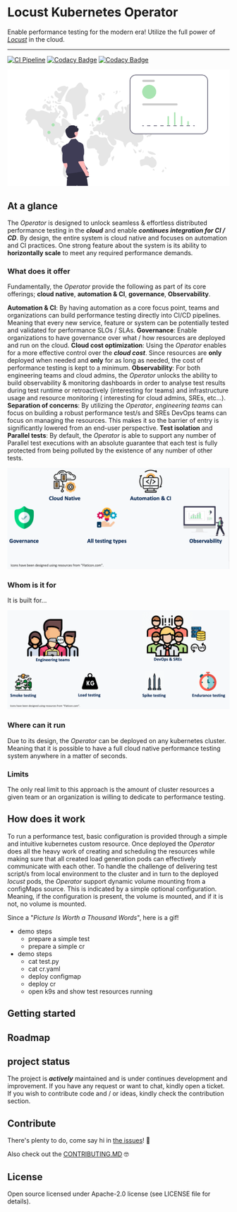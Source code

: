 # Locust Kubernetes Operator

Enable performance testing for the modern era!
Utilize the full power of _[Locust](https://github.com/locustio/locust)_ in the cloud.

-----------------------------

[//]: # (Badges)
[![CI Pipeline][pipeline-status]][pipeline-status-url]
[![Codacy Badge][code-coverage]][code-coverage-url]
[![Codacy Badge][code-quality]][code-quality-url]

![](docs/resources/run-anywhere.png)

## At a glance

The _Operator_ is designed to unlock seamless & effortless distributed performance testing in the **_cloud_** and enable **_continues
integration for CI / CD_**. By design, the entire system is cloud native and focuses on automation and CI practices. One strong feature
about the system is its ability to **horizontally scale** to meet any required performance demands.

### What does it offer

Fundamentally, the _Operator_ provide the following as part of its core offerings; **cloud native**, **automation & CI**, **governance**,
**Observability**.

**Automation & CI**: By having automation as a core focus point, teams and organizations can build performance testing directly into CI/CD
pipelines. Meaning that every new service, feature or system can be potentially tested and validated for performance SLOs / SLAs.
**Governance**: Enable organizations to have governance over what / how resources are deployed and run on the cloud.
**Cloud cost optimization**: Using the _Operator_ enables for a more effective control over the **_cloud cost_**. Since resources are
**only** deployed when needed and **only** for as long as needed, the cost of performance testing is kept to a minimum.
**Observability**: For both engineering teams and cloud admins, the _Operator_ unlocks the ability to build observability & monitoring
dashboards in order to analyse test results during test runtime or retroactively (interesting for teams) and infrastructure usage and
resource monitoring ( interesting for
cloud admins, SREs, etc...).
**Separation of concerns**: By utilizing the _Operator_, _engineering teams_ can focus on building a robust performance test/s and SREs
DevOps teams can focus on managing the resources. This makes it so the barrier of entry is significantly lowered from an end-user
perspective.
**Test isolation** and **Parallel tests**: By default, the _Operator_ is able to support any number of Parallel test executions with an
absolute guarantee that each test is fully protected from being polluted by the existence of any number of other tests.

![Operator feature set](docs/resources/operator-feature-set.png "Operator feature set")

### Whom is it for

It is built for...

![Whom is the operator built for](docs/resources/built-for.png "Built for")

### Where can it run

Due to its design, the _Operator_ can be deployed on any kubernetes cluster. Meaning that it is possible to have a full cloud native
performance testing system anywhere in a matter of seconds.

### Limits

The only real limit to this approach is the amount of cluster resources a given team or an organization is willing to dedicate to
performance testing.

## How does it work

To run a performance test, basic configuration is provided through a simple and intuitive kubernetes custom resource. Once deployed the
_Operator_ does all the heavy work of creating and scheduling the resources while making sure that all created load generation pods can
effectively communicate with each other.
To handle the challenge of delivering test script/s from local environment to the cluster and in turn to the deployed _locust_ pods,
the _Operator_ support dynamic volume mounting from a configMaps source. This is indicated by a simple optional configuration. Meaning, if
the configuration is present, the volume is mounted, and if it is not, no volume is mounted.

Since a "_Picture Is Worth a Thousand Words_", here is a gif!

[//]: # (TODO: GIF here)

- demo steps
    - prepare a simple test
    - prepare a simple cr
- demo steps
    - cat test.py
    - cat cr.yaml
    - deploy configmap
    - deploy cr
    - open k9s and show test resources running

## Getting started

[//]: # ( TODO: Solved in issue #17)

## Roadmap

[//]: # ( TODO: List planned features)

## project status

The project is **_actively_** maintained and is under continues development and improvement. If you have any request or want to chat, kindly
open a ticket. If you wish to contribute code and / or ideas, kindly check the contribution section.

## Contribute

There's plenty to do, come say hi in [the issues](https://github.com/AbdelrhmanHamouda/locust-k8s-operator/issues)! 👋

Also check out the [CONTRIBUTING.MD](CONTRIBUTING.md) 🤓

## License

Open source licensed under Apache-2.0 license (see LICENSE file for details).

[//]: # (Pipeline status badge)
[pipeline-status]: https://github.com/AbdelrhmanHamouda/locust-k8s-operator/actions/workflows/ci.yaml/badge.svg?branch=master
[pipeline-status-url]: https://github.com/AbdelrhmanHamouda/locust-k8s-operator/actions/workflows/ci.yaml

[//]: # (Code coverage badge)
[code-coverage]: https://app.codacy.com/project/badge/Grade/70b76e69dbde4a9ebfd36ad5ccf6de78
[code-coverage-url]: https://www.codacy.com/gh/AbdelrhmanHamouda/locust-k8s-operator/dashboard?utm_source=github.com&amp;utm_medium=referral&amp;utm_content=AbdelrhmanHamouda/locust-k8s-operator&amp;utm_campaign=Badge_Grade

[//]: # (Code quality badge)
[code-quality]: https://app.codacy.com/project/badge/Coverage/70b76e69dbde4a9ebfd36ad5ccf6de78
[code-quality-url]: https://www.codacy.com/gh/AbdelrhmanHamouda/locust-k8s-operator/dashboard?utm_source=github.com&utm_medium=referral&utm_content=AbdelrhmanHamouda/locust-k8s-operator&utm_campaign=Badge_Coverage
